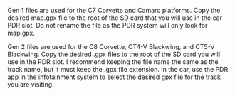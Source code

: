 Gen 1 files are used for the C7 Corvette and Camaro platforms.  Copy the desired map.gpx file to the root of the SD card that you will use in the car PDR slot.  Do not rename the file as the PDR system will only look for map.gpx.

Gen 2 files are used for the C8 Corvette, CT4-V Blackwing, and CT5-V Blackwing.  Copy the desired .gpx files to the root of the SD card you will use in the PDR slot.  I recommend keeping the file name the same as the track name, but it must keep the .gpx file extension.  In the car, use the PDR app in the infotainment system to select the desired gpx file for the track you are visiting.
